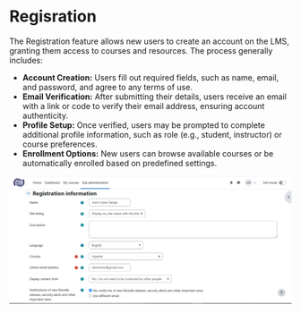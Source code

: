 # Regisration

The Registration feature allows new users to create an account on the LMS, granting them access to courses and resources. The process generally includes:

* **Account Creation:** Users fill out required fields, such as name, email, and password, and agree to any terms of use.
* **Email Verification:** After submitting their details, users receive an email with a link or code to verify their email address, ensuring account authenticity.
* **Profile Setup:** Once verified, users may be prompted to complete additional profile information, such as role (e.g., student, instructor) or course preferences.
* **Enrollment Options:** New users can browse available courses or be automatically enrolled based on predefined settings.


![Alt Text](./reg.png)